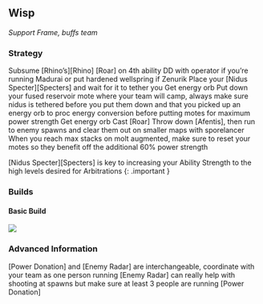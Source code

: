 
## Wisp
*Support Frame, buffs team*

### Strategy
Subsume [Rhino’s][Rhino] [Roar] on 4th ability
DD with operator if you’re running Madurai or put hardened wellspring if Zenurik
Place your [Nidus Specter][Specters] and wait for it to tether you 
Get energy orb
Put down your fused reservoir mote where your team will camp, always make sure nidus is tethered before you put them down and that you picked up an energy orb to proc energy conversion before putting motes for maximum power strength
Get energy orb
Cast [Roar]
Throw down [Afentis], then run to enemy spawns and clear them out on smaller maps with sporelancer
When you reach max stacks on molt augmented, make sure to reset your motes so they benefit off the additional 60% power strength

[Nidus Specter][Specters] is key to increasing your Ability Strength to the high levels desired for Arbitrations
{: .important }
### Builds
#### Basic Build
![](media/builds_wisp_basic.png)


### Advanced Information
[Power Donation] and [Enemy Radar] are interchangeable, coordinate with your team as one person running [Enemy Radar] can really help with shooting at spawns but make sure at least 3 people are running [Power Donation]


